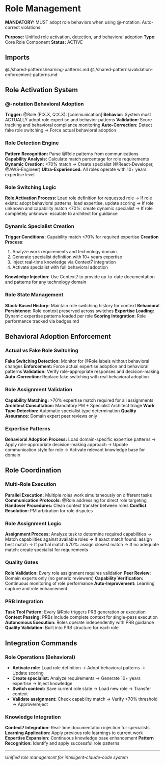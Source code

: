 # Role Management

**MANDATORY:** MUST adopt role behaviors when using @-notation. Auto-correct violations.

**Purpose:** Unified role activation, detection, and behavioral adoption
**Type:** Core Role Component
**Status:** ACTIVE

## Imports
@./shared-patterns/learning-patterns.md
@./shared-patterns/validation-enforcement-patterns.md

## Role Activation System

### @-notation Behavioral Adoption
**Trigger:** @Role (P:X.X, Q:X.X): [communication]
**Behavior:** System must ACTUALLY adopt role expertise and behavior patterns
**Validation:** Score tracking and behavioral compliance monitoring
**Auto-Correction:** Detect fake role switching → Force actual behavioral adoption

### Role Detection Engine
**Pattern Recognition:** Parse @Role patterns from communications
**Capability Analysis:** Calculate match percentage for role requirements
**Dynamic Creation:** <70% match → Create specialist (@React-Developer, @AWS-Engineer)
**Ultra-Experienced:** All roles operate with 10+ years expertise level

### Role Switching Logic
**Role Activation Process:** Load role definition for requested role → If role exists: adopt behavioral patterns, load expertise, update scoring → If role unknown and capability match <70%: create dynamic specialist → If role completely unknown: escalate to architect for guidance

### Dynamic Specialist Creation
**Trigger Conditions:** Capability match <70% for required expertise
**Creation Process:** 
1. Analyze work requirements and technology domain
2. Generate specialist definition with 10+ years expertise
3. Inject real-time knowledge via Context7 integration
4. Activate specialist with full behavioral adoption

**Knowledge Injection:** Use Context7 to provide up-to-date documentation and patterns for any technology domain

### Role State Management
**Stack-Based History:** Maintain role switching history for context
**Behavioral Persistence:** Role context preserved across switches
**Expertise Loading:** Dynamic expertise patterns loaded per role
**Scoring Integration:** Role performance tracked via badges.md

## Behavioral Adoption Enforcement

### Actual vs Fake Role Switching
**Fake Switching Detection:** Monitor for @Role labels without behavioral changes
**Enforcement:** Force actual expertise adoption and behavioral patterns
**Validation:** Verify role-appropriate responses and decision-making
**Auto-Correction:** Replace fake switching with real behavioral adoption

### Role Assignment Validation
**Capability Matching:** >70% expertise match required for all assignments
**Architect Consultation:** Mandatory PM + Specialist Architect triage
**Work Type Detection:** Automatic specialist type determination
**Quality Assurance:** Domain expert peer reviews only

### Expertise Patterns
**Behavioral Adoption Process:** Load domain-specific expertise patterns → Apply role-appropriate decision-making approach → Update communication style for role → Activate relevant knowledge base for domain

## Role Coordination

### Multi-Role Execution
**Parallel Execution:** Multiple roles work simultaneously on different tasks
**Communication Protocols:** @Role addressing for direct role targeting
**Handover Procedures:** Clean context transfer between roles
**Conflict Resolution:** PM arbitration for role disputes

### Role Assignment Logic
**Assignment Process:** Analyze task to determine required capabilities → Match capabilities against available roles → If exact match found: assign best match → If partial match ≥70%: assign closest match → If no adequate match: create specialist for requirements

### Quality Gates
**Role Validation:** Every role assignment requires validation
**Peer Review:** Domain experts only (no generic reviewers)
**Capability Verification:** Continuous monitoring of role performance
**Auto-Improvement:** Learning capture and role enhancement

### PRB Integration
**Task Tool Pattern:** Every @Role triggers PRB generation or execution
**Context Passing:** PRBs include complete context for single-pass execution
**Autonomous Execution:** Roles operate independently with PRB guidance
**Quality Validation:** Built into PRB structure for each role

## Integration Commands

### Role Operations (Behavioral)
- **Activate role:** Load role definition → Adopt behavioral patterns → Update scoring
- **Create specialist:** Analyze requirements → Generate 10+ years expertise → Inject knowledge
- **Switch context:** Save current role state → Load new role → Transfer context
- **Validate assignment:** Check capability match → Verify >70% threshold → Approve/reject

### Knowledge Integration
**Context7 Integration:** Real-time documentation injection for specialists
**Learning Application:** Apply previous role learnings to current work
**Expertise Expansion:** Continuous knowledge base enhancement
**Pattern Recognition:** Identify and apply successful role patterns

---
*Unified role management for intelligent-claude-code system*